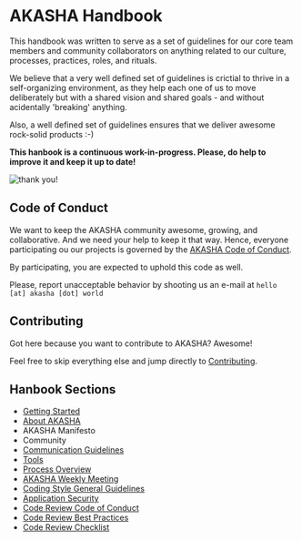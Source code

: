 # AKASHA Handbook

This handbook was written to serve as a set of guidelines for our core team members and community collaborators on anything related to our culture, processes, practices, roles, and rituals.

We believe that a very well defined set of guidelines is crictial to thrive in a self-organizing environment, as they help each one of us to move deliberately but with a shared vision and shared goals - and without acidentally 'breaking' anything. 

Also, a well defined set of guidelines ensures that we deliver awesome rock-solid products :-)

**This hanbook is a continuous work-in-progress. Please, do help to improve it and keep it up to date!** 

![thank you!](https://raw.githubusercontent.com/AkashaProject/PM/master/util/thank-you.gif)

## Code of Conduct

We want to keep the AKASHA community awesome, growing, and collaborative. And we need your help to keep it that way. Hence, everyone participating ou our projects is governed by the [AKASHA Code of Conduct](https://github.com/AkashaProject/PM/blob/master/handbook/code-of-conduct.md).   

By participating, you are expected to uphold this code as well.

Please, report unacceptable behavior by shooting us an e-mail at `hello [at] akasha [dot] world` 

## Contributing   

Got here because you want to contribute to AKASHA? Awesome!

Feel free to skip everything else and jump directly to [Contributing](https://github.com/AkashaProject/PM/blob/master/handbook/contributing.md).

## Hanbook Sections

- [Getting Started](https://github.com/AkashaProject/PM/blob/master/handbook/getting-started.md)
- [About AKASHA](https://github.com/AkashaProject/PM/blob/master/handbook/about-akasha.md)
- AKASHA Manifesto
- Community
- [Communication Guidelines](https://github.com/AkashaProject/PM/blob/master/handbook/communication-guidelines.md)
- [Tools](https://github.com/AkashaProject/PM/blob/master/handbook/tools.md)
- [Process Overview](https://github.com/AkashaProject/PM/blob/master/handbook/process-overview.md)
- [AKASHA Weekly Meeting](https://github.com/AkashaProject/PM/blob/master/handbook/akasha-weekly.md)
- [Coding Style General Guidelines](https://github.com/AkashaProject/PM/blob/master/handbook/code-style-general.md)
- [Application Security](https://github.com/AkashaProject/PM/blob/master/handbook/application-security.md)
- [Code Review Code of Conduct](https://github.com/AkashaProject/PM/blob/master/handbook/code-review-conduct.md )
- [Code Review Best Practices](https://github.com/AkashaProject/PM/blob/master/handbook/code-review-practices.md)
- [Code Review Checklist](https://github.com/AkashaProject/PM/blob/master/handbook/code-review-checklist.md)

